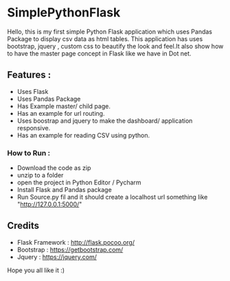 # SimplePythonFlask
Hello, this is my first simple Python Flask application which uses Pandas Package to display csv data as html tables. This application has uses bootstrap, jquery , custom
css to beautify the look and feel.It also show how to have the master page concept in Flask like we have in Dot net.

## Features :
*	Uses Flask
*	Uses Pandas Package
*	Has Example master/ child page.
*	Has an example for url routing.
*	Uses boostrap and jquery to make the dashboard/ application responsive.
*	Has an example for reading CSV using python.

### How to Run :
*	Download the code as zip
* 	unzip to a folder
*	open the project in Python Editor / Pycharm
*	Install Flask and Pandas package
*	Run Source.py fil and it should create a localhost url something like "http://127.0.0.1:5000/" 


## Credits 
*	Flask Framework		: 	http://flask.pocoo.org/
*	Bootstrap			: 	https://getbootstrap.com/
*	Jquery				:	https://jquery.com/

Hope you all like it :)